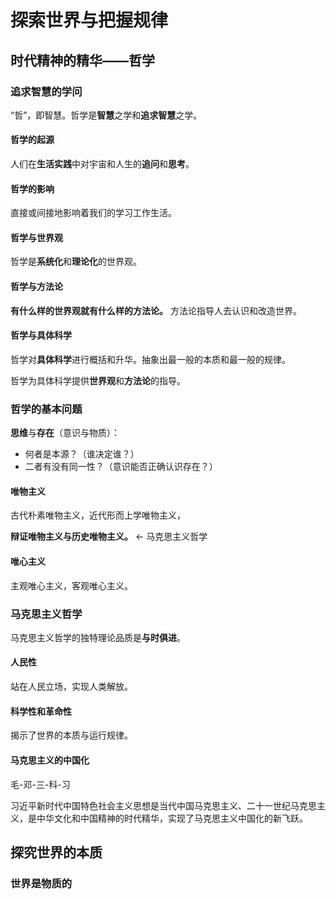 # 探索世界与把握规律

## 时代精神的精华——哲学

### 追求智慧的学问

“哲”，即智慧。哲学是**智慧**之学和**追求智慧**之学。

#### 哲学的起源

人们在**生活实践**中对宇宙和人生的**追问**和**思考**。

#### 哲学的影响

直接或间接地影响着我们的学习工作生活。

#### 哲学与世界观

哲学是**系统化**和**理论化**的世界观。

#### 哲学与方法论

**有什么样的世界观就有什么样的方法论。** 方法论指导人去认识和改造世界。

#### 哲学与具体科学

哲学对**具体科学**进行概括和升华。抽象出最一般的本质和最一般的规律。

哲学为具体科学提供**世界观**和**方法论**的指导。

### 哲学的基本问题

**思维**与**存在**（意识与物质）：

- 何者是本源？（谁决定谁？）
- 二者有没有同一性？（意识能否正确认识存在？）

#### 唯物主义

古代朴素唯物主义，近代形而上学唯物主义，

**辩证唯物主义与历史唯物主义。** ← 马克思主义哲学

#### 唯心主义

主观唯心主义，客观唯心主义。

### 马克思主义哲学

马克思主义哲学的独特理论品质是**与时俱进**。

#### 人民性

站在人民立场，实现人类解放。

#### 科学性和革命性

揭示了世界的本质与运行规律。

#### 马克思主义的中国化

毛-邓-三-科-习

习近平新时代中国特色社会主义思想是当代中国马克思主义、二十一世纪马克思主义，是中华文化和中国精神的时代精华，实现了马克思主义中国化的新飞跃。

## 探究世界的本质

### 世界是物质的







